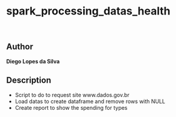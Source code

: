 # spark_processing_datas_health

<br>
<h2>Author</h2>
<strong>Diego Lopes da Silva</strong>
<br>
<h2>Description</h2>
<ul>
  <li>Script to do to request site www.dados.gov.br</li>
  <li>Load datas to create dataframe and remove rows with NULL </li>
  <li>Create report to show the spending for types</li>
</ul>

